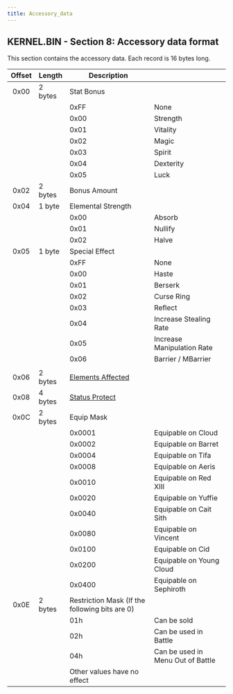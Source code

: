 ```yaml
---
title: Accessory_data
---
```


## KERNEL.BIN - Section 8: Accessory data format

This section contains the accessory data. Each record is 16 bytes long.

| Offset | Length | Description |  |
|:--:|----|----|----|
| 0x00 | 2 bytes | Stat Bonus |  |
|   |  | 0xFF | None |
|  |  | 0x00 | Strength |
|  |  | 0x01 | Vitality |
|  |  | 0x02 | Magic |
|  |  | 0x03 | Spirit |
|  |  | 0x04 | Dexterity |
|  |  | 0x05 | Luck |
| 0x02 | 2 bytes | Bonus Amount |  |
| 0x04 | 1 byte | Elemental Strength |  |
|   |  | 0x00 | Absorb |
|  |  | 0x01 | Nullify |
|  |  | 0x02 | Halve |
| 0x05 | 1 byte | Special Effect |  |
|   |  | 0xFF | None |
|  |  | 0x00 | Haste |
|  |  | 0x01 | Berserk |
|  |  | 0x02 | Curse Ring |
|  |  | 0x03 | Reflect |
|  |  | 0x04 | Increase Stealing Rate |
|  |  | 0x05 | Increase Manipulation Rate |
|  |  | 0x06 | Barrier / MBarrier |
|  |  |  |  |
| 0x06 | 2 bytes | [Elements Affected](Battle/Elemental_Data.md) |  |
| 0x08 | 4 bytes | [Status Protect](Battle/Status_Effects.md) |  |
| 0x0C | 2 bytes | Equip Mask |  |
|   |  | 0x0001 | Equipable on Cloud |
|  |  | 0x0002 | Equipable on Barret |
|  |  | 0x0004 | Equipable on Tifa |
|  |  | 0x0008 | Equipable on Aeris |
|  |  | 0x0010 | Equipable on Red XIII |
|  |  | 0x0020 | Equipable on Yuffie |
|  |  | 0x0040 | Equipable on Cait Sith |
|  |  | 0x0080 | Equipable on Vincent |
|  |  | 0x0100 | Equipable on Cid |
|  |  | 0x0200 | Equipable on Young Cloud |
|  |  | 0x0400 | Equipable on Sephiroth |
| 0x0E | 2 bytes | Restriction Mask (If the following bits are 0) |  |
|   |  | 01h | Can be sold |
|  |  | 02h | Can be used in Battle |
|  |  | 04h | Can be used in Menu Out of Battle |
|  |  | Other values have no effect |  |

